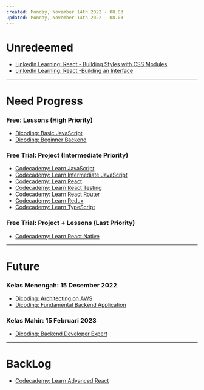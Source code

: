 ```yaml
---
created: Monday, November 14th 2022 - 08.03
updated: Monday, November 14th 2022 - 08.03
---
```

# Unredeemed
- [LinkedIn Learning: React - Building Styles with CSS Modules](https://www.linkedin.com/learning/react-building-styles-with-css-modules-9222678)
- [LinkedIn Learning: React -Building an Interface](https://www.linkedin.com/learning/react-js-building-an-interface-8551484)

---
# Need Progress
### Free: Lessons (High Priority)
- [Dicoding: Basic JavaScript]()
- [Dicoding: Beginner Backend]()

### Free Trial: Project (Intermediate Priority)
- [Codecademy: Learn JavaScript]()
- [Codecademy: Learn Intermediate JavaScript]()
- [Codecademy: Learn React]()
- [Codecademy: Learn React Testing]()
- [Codecademy: Learn React Router]()
- [Codecademy: Learn Redux]()
- [Codecademy: Learn TypeScript]()

### Free Trial: Project + Lessons (Last Priority)
- [Codecademy: Learn React Native]()

---
# Future
### Kelas Menengah: 15 Desember 2022
- [Dicoding: Architecting on AWS]()
- [Dicoding: Fundamental Backend Application]()

### Kelas Mahir: 15 Februari 2023
- [Dicoding: Backend Developer Expert]()

---
# BackLog
- [Codecademy: Learn Advanced React]()
